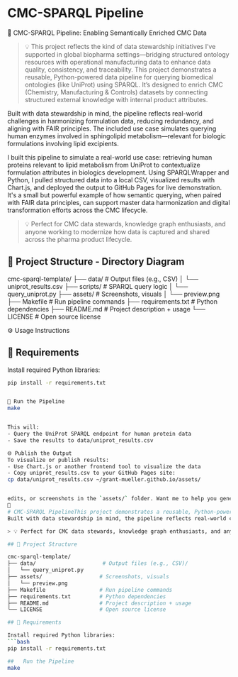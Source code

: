 # CMC-SPARQL Pipeline

🔬 CMC-SPARQL Pipeline: Enabling Semantically Enriched CMC Data

> 💡 This project reflects the kind of data stewardship initiatives I’ve supported in global biopharma settings—bridging structured ontology resources with operational manufacturing data to enhance data quality, consistency, and traceability.
This project demonstrates a reusable, Python-powered data pipeline for querying biomedical ontologies (like UniProt) using SPARQL. It’s designed to enrich CMC (Chemistry, Manufacturing & Controls) datasets by connecting structured external knowledge with internal product attributes.

Built with data stewardship in mind, the pipeline reflects real-world challenges in harmonizing formulation data, reducing redundancy, and aligning with FAIR principles. The included use case simulates querying human enzymes involved in sphingolipid metabolism—relevant for biologic formulations involving lipid excipients.

I built this pipeline to simulate a real-world use case: retrieving human proteins relevant to lipid metabolism from UniProt to contextualize formulation attributes in biologics development. Using SPARQLWrapper and Python, I pulled structured data into a local CSV, visualized results with Chart.js, and deployed the output to GitHub Pages for live demonstration. It's a small but powerful example of how semantic querying, when paired with FAIR data principles, can support master data harmonization and digital transformation efforts across the CMC lifecycle.

> 💡 Perfect for CMC data stewards, knowledge graph enthusiasts, and anyone working to modernize how data is captured and shared across the pharma product lifecycle.

## 📁 Project Structure - Directory Diagram

cmc-sparql-template/
├── data/                     # Output files (e.g., CSV)
│   └── uniprot_results.csv
├── scripts/                  # SPARQL query logic
│   └── query_uniprot.py
├── assets/                  # Screenshots, visuals
│   └── preview.png
├── Makefile                 # Run pipeline commands
├── requirements.txt         # Python dependencies
├── README.md                # Project description + usage
└── LICENSE                  # Open source license



⚙️ Usage Instructions

## 🧰 Requirements

Install required Python libraries:
```bash
pip install -r requirements.txt


🚀 Run the Pipeline
make


This will:
- Query the UniProt SPARQL endpoint for human protein data
- Save the results to data/uniprot_results.csv

🌐 Publish the Output
To visualize or publish results:
- Use Chart.js or another frontend tool to visualize the data
- Copy uniprot_results.csv to your GitHub Pages site:
cp data/uniprot_results.csv ~/grant-mueller.github.io/assets/


edits, or screenshots in the `assets/` folder. Want me to help you generate the README with all of this pre-filled in a single copy-paste snippet? I can absolutely do that too.

# CMC-SPARQL PipelineThis project demonstrates a reusable, Python-powered data pipeline for querying biomedical ontologies (like UniProt) using SPARQL. It’s designed to enrich CMC (Chemistry, Manufacturing & Controls) datasets by connecting structured external knowledge with internal product attributes.
Built with data stewardship in mind, the pipeline reflects real-world challenges in harmonizing formulation data, reducing redundancy, and aligning with FAIR principles. The included use case simulates querying human enzymes involved in sphingolipid metabolism—relevant for biologic formulations involving lipid excipients.

> 💡 Perfect for CMC data stewards, knowledge graph enthusiasts, and anyone working to modernize how data is captured and shared across the pharma product lifecycle.

## 📁 Project Structure

cmc-sparql-template/
├── data/                     # Output files (e.g., CSV)/                  # SPARQL query logic
│   └── query_uniprot.py
├── assets/                  # Screenshots, visuals
│   └── preview.png
├── Makefile                 # Run pipeline commands
├── requirements.txt         # Python dependencies
├── README.md                # Project description + usage
└── LICENSE                  # Open source license

## 🧰 Requirements

Install required Python libraries:
```bash
pip install -r requirements.txt

##   Run the Pipeline
make
